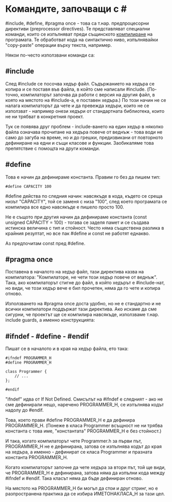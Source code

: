 # Командите, започващи с \#

\#include, #define, #pragma once - това са т.нар. предпроцесорни директиви (preprocessor directives).
Те представляват специални команди, които се изпълняват преди същинското
[компилиране](https://github.com/Scorpion333/fmi-oop-2017/blob/master/Теория/Компилиране%20и%20%23-команди/Какво%20всъщност%20е%20компилирането.md)
на програмата. Те обработват кода на синтактично ниво, изпълнявайки "copy-paste" операции върху текста, например.

Някои по-често използвани команди са:

## #include

След #include се посочва хедър файл. Съдържанието на хедъра се копира и се поставя във файла, в който сме написали #include.
(По-точно, компилаторът започва да работи с версия на другия файл, в която на мястото на #include-a, е поставен хедъра.)
По този начин не се налага компилаторът да чете и да превежда хедъри, които не се използват - например онези хедъри от стандартната
библиотека, които не ни трябват в конкретния проект.

Тук се появява друг проблем - include-ването на един хедър в няколко файла означава прочитане на хедъра повече от веднъж -
това води не само до загуба на време, но и до грешки, предизвикани от повторното дефиниране на едни и същи класове и функции.
Заобикаляме това препятствие с помощта на други команди.

## #define

Това е начин да дефинираме константа. Правим го без да пишем тип:

    #define CAPACITY 100
    
\#define действа по следния начин: навсякъде в кода, където се среща низът "CAPACITY", той се заменя с низа "100", след което програмата
се компилира все едно навсякъде е пишело просто 100.

Не е същото при другия начин да дефинираме константа (const unsigned CAPACITY = 100) - тогава се заделя памет и се създава истинска
величина с тип и стойност. Често няма съществена разлика в крайния резултат, но все пак #define и const не работят еднакво.

Аз предпочитам const пред #define.

## #pragma once

Поставена в началото на хедър файл, тази директива казва на компилатора: "Компилаторе, не чети този хедър повече от веднъж".
Така, ако компилаторът стигне до файл, в който хедърът е #include-нат, но види, че този хедър вече е бил прочетен, няма да го
чете и копира отново.

Използването на #pragma once доста удобно, но не е стандартно и не всички компилатори поддържат тази директива.
Ако искаме да сме сигурни, че проектът ще се компилира навсякъде, използваме т.нар. include guards, а именно конструкцията:

## #ifndef - #define - #endif

Пишат се в началото и в края на хедър файла, ето така:

    #ifndef PROGRAMMER_H
    #define PROGRAMMER_H
    
    class Programmer {
        // ...
    };
    
    #endif
    
"ifndef" идва от If Not Defined. Смисълът на #ifndef е следният - ако не сме дефинирали нещо, наречено PROGRAMMER_H,
се изпълнява кодът надолу до #endif.

Това, което прави #define PROGRAMMER_H е да дефинира PROGRAMMER_H. (Понеже в класа Programmer всъщност не ни трябва константа с това име,
"константата" PROGRAMMER_H е без стойност.)

И така, когато компилаторът чете Programmer.h за първи път, PROGRAMMER_H не е дефинирана, затова се изпълнява кодът до края на хедъра,
а именно - дефинират се класа Programmer и празната константа PROGRAMMER_H.

Когато компилаторът започне да чете хедъра за втори път, той ще види, че PROGRAMMER_H е дефинирана, затова няма да изпълни кода
между #ifndef и #endif. Така класът няма да бъде дефиниран отново.

На мястото на PROGRAMMER_H би могъл да стои и друг стринг, но е разпространена практика да се избира ИМЕТОНАКЛАСА_H за тази цел.